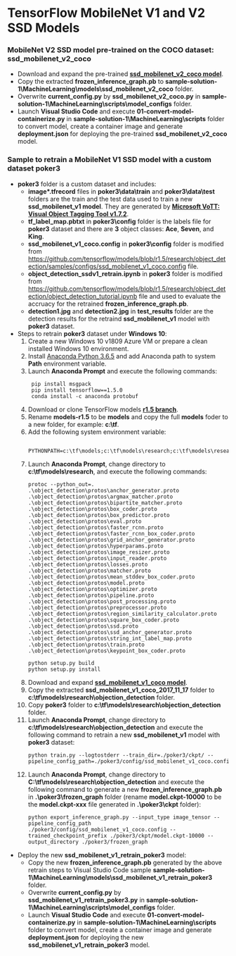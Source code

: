 # TensorFlow MobileNet V1 and V2 SSD Models

### MobileNet V2 SSD model pre-trained on the COCO dataset: ssd_mobilenet_v2_coco
  - Download and expand the pre-trained [**ssd_mobilenet_v2_coco model**](http://download.tensorflow.org/models/object_detection/ssd_mobilenet_v2_coco_2018_03_29.tar.gz).
  - Copy the extracted **frozen_inference_graph.pb** to **sample-solution-1\MachineLearning\models\ssd_mobilenet_v2_coco** folder.
  - Overwrite **current_config.py** by **ssd_mobilenet_v2_coco.py** in **sample-solution-1\MachineLearning\scripts\model_configs** folder.
  - Launch **Visual Studio Code** and execute **01-convert-model-containerize.py** in **sample-solution-1\MachineLearning\scripts** folder to convert model, create a container image and generate **deployment.json** for deploying the pre-trained **ssd_mobilenet_v2_coco** model.

### Sample to retrain a MobileNet V1 SSD model with a custom dataset poker3
  - **poker3** folder is a custom dataset and includes:
    - **image\*.tfrecord** files in **poker3\data\train** and **poker3\data\test** folders are the train and the test data used to train a new **ssd_mobilenet_v1 model**. They are generated by [**Microsoft VoTT: Visual Object Tagging Tool v1.7.2**](https://github.com/Microsoft/VoTT).
    - **tf_label_map.pbtxt** in **poker3\config** folder is the labels file for **poker3** dataset and there are **3** object classes: **Ace**, **Seven**, and **King**.
    - **ssd_mobilenet_v1_coco.config** in **poker3\config** folder is modified from https://github.com/tensorflow/models/blob/r1.5/research/object_detection/samples/configs/ssd_mobilenet_v1_coco.config file.
    - **object_detection_ssdv1_retrain.ipynb** in **poker3** folder is modified from https://github.com/tensorflow/models/blob/r1.5/research/object_detection/object_detection_tutorial.ipynb file and used to evaluate the accruacy for the retrained **frozen_inference_graph.pb**.
    - **detection1.jpg** and **detection2.jpg** in **test_results** folder are the detection results for the retraind **ssd_mobilenet_v1** model with **poker3** dataset.
  - Steps to retrain **poker3** dataset under **Windows 10**:
    1. Create a new Windows 10 v1809 Azure VM or prepare a clean installed Windows 10 environment.
    2. Install [Anaconda Python 3.6.5](https://repo.anaconda.com/archive/Anaconda3-5.2.0-Windows-x86_64.exe) and add Anaconda path to system **Path** environment variable.
    3. Launch **Anaconda Prompt** and execute the following commands:
        ```<language>
         pip install msgpack
         pip install tensorflow==1.5.0
         conda install -c anaconda protobuf
         ```
    4. Download or clone TensorFlow models [**r1.5 branch**](https://github.com/tensorflow/models/tree/r1.5).
    5. Rename **models-r1.5** to be **models** and copy the full **models** foder to a new folder, for example: **c:\tf**.
    6. Add the following system environment variable:
        ```<language>
         PYTHONPATH=c:\tf\models;c:\tf\models\research;c:\tf\models\research\slim
         ```
    7. Launch **Anaconda Prompt**, change directory to **c:\tf\models\research**, and execute the following commands:
        ```<language>
        protoc --python_out=. .\object_detection\protos\anchor_generator.proto .\object_detection\protos\argmax_matcher.proto .\object_detection\protos\bipartite_matcher.proto .\object_detection\protos\box_coder.proto .\object_detection\protos\box_predictor.proto .\object_detection\protos\eval.proto .\object_detection\protos\faster_rcnn.proto .\object_detection\protos\faster_rcnn_box_coder.proto .\object_detection\protos\grid_anchor_generator.proto .\object_detection\protos\hyperparams.proto .\object_detection\protos\image_resizer.proto .\object_detection\protos\input_reader.proto .\object_detection\protos\losses.proto .\object_detection\protos\matcher.proto .\object_detection\protos\mean_stddev_box_coder.proto .\object_detection\protos\model.proto .\object_detection\protos\optimizer.proto .\object_detection\protos\pipeline.proto .\object_detection\protos\post_processing.proto .\object_detection\protos\preprocessor.proto .\object_detection\protos\region_similarity_calculator.proto .\object_detection\protos\square_box_coder.proto .\object_detection\protos\ssd.proto .\object_detection\protos\ssd_anchor_generator.proto .\object_detection\protos\string_int_label_map.proto .\object_detection\protos\train.proto .\object_detection\protos\keypoint_box_coder.proto
        ```
        ```<language>
        python setup.py build
        python setup.py install
        ```
    8. Download and expand [**ssd_mobilenet_v1_coco model**](http://download.tensorflow.org/models/object_detection/ssd_mobilenet_v1_coco_2017_11_17.tar.gz).
    9. Copy the extracted **ssd_mobilenet_v1_coco_2017_11_17** folder to **c:\tf\models\research\objection_detection** folder.
    10. Copy **poker3** folder to **c:\tf\models\research\objection_detection** folder.
    11. Launch **Anaconda Prompt**, change directory to **c:\tf\models\research\objection_detection** and execute the following command to retrain a new **ssd_mobilenet_v1** model with **poker3** dataset:
        ```<language>
        python train.py --logtostderr --train_dir=./poker3/ckpt/ --pipeline_config_path=./poker3/config/ssd_mobilenet_v1_coco.config
        ```
    12. Launch **Anaconda Prompt**, change directory to **C:\tf\models\research\objection_detection** and execute the following command to generate a new **frozen_inference_graph.pb** in **.\poker3\frozen_graph** folder (rename **model.ckpt-10000** to be the **model.ckpt-xxx** file generated in **.\poker3\ckpt** folder):
        ```<language>
        python export_inference_graph.py --input_type image_tensor --pipeline_config_path ./poker3/config/ssd_mobilenet_v1_coco.config --trained_checkpoint_prefix ./poker3/ckpt/model.ckpt-10000 --output_directory ./poker3/frozen_graph
        ```
  - Deploy the new **ssd_mobilenet_v1_retrain_poker3** model:
    - Copy the new **frozen_inference_graph.pb** generated by the above retrain steps to Visual Studio Code sample **sample-solution-1\MachineLearning\models\ssd_mobilenet_v1_retrain_poker3** folder.
    - Overwrite **current_config.py** by **ssd_mobilenet_v1_retrain_poker3.py** in **sample-solution-1\MachineLearning\scripts\model_configs** folder.
    - Launch **Visual Studio Code** and execute **01-convert-model-containerize.py** in **sample-solution-1\MachineLearning\scripts** folder to convert model, create a container image and generate **deployment.json** for deploying the new **ssd_mobilenet_v1_retrain_poker3** model.



    
